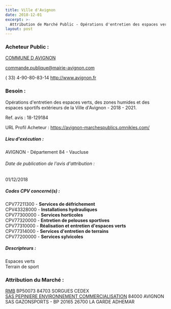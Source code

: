 ```yaml
---
title: Ville d'Avignon
date: 2018-12-01
excerpt: >-
  Attribution de Marché Public - Opérations d'entretien des espaces verts, des zones humides et des espaces sportifs extérieurs de la Ville d'Avignon - 2018 - 2021
layout: post
---
```


### Acheteur Public : 
<a href="/acheteur-136/siren-218400075"> COMMUNE D AVIGNON</a><br/>



commande.publique@mairie-avignon.com

( 33) 4-90-80-83-14
http://www.avignon.fr
### Besoin :

Opérations d'entretien des espaces verts, des zones humides et des espaces sportifs extérieurs de la Ville d'Avignon - 2018 - 2021.

Ref. avis : 18-129184

URL Profil Acheteur : https://avignon-marchespublics.omnikles.com/

##### Lieu d'exécution :

AVIGNON - Département 84 - Vaucluse

###### Date de publication de l'avis d'attribution : 
01/12/2018

##### Codes CPV concerné(s) :
CPV77211300 - **Services de défrichement** <br/>
CPV43328000 - **Installations hydrauliques** <br/>
CPV77300000 - **Services horticoles** <br/>
CPV77320000 - **Entretien de pelouses sportives** <br/>
CPV77310000 - **Réalisation et entretien d'espaces verts** <br/>
CPV77314000 - **Services d'entretien de terrains** <br/>
CPV77200000 - **Services sylvicoles** <br/>

##### Descripteurs :
Espaces verts <br/>
Terrain de sport <br/>

### Attribution du Marché :
<a href="/entreprise-547/siren-329958193"> RMB</a>    BP50073 84703 SORGUES CEDEX <br/>
<a href="/entreprise-555/siren-400985123"> SAS PEPINIERE ENVIRONNEMENT COMMERCIALISATION</a>     84000 AVIGNON <br/>
SAS GAZONSPORTS - BP 20165 26700 LA GARDE ADHEMAR <br/>
